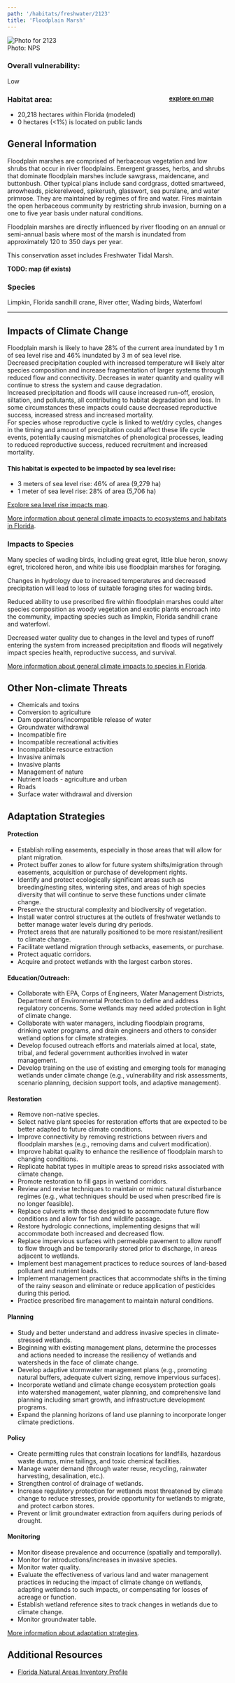```yaml
---
path: '/habitats/freshwater/2123'
title: 'Floodplain Marsh'
---
```


<content-header icon="freshwater_nonforested_wetlands" title="Floodplain Marsh" subtitle="within Freshwater Non-forested Wetlands">
</content-header>

<div id="TopSection">

<div class="header-photo"><img src="2123.jpg" alt="Photo for 2123"/>
<figcaption>Photo: NPS</figcaption></div>

<div>

### Overall vulnerability:

<div class="vulnerability vulnerability-low">Low</div>

<h3>Habitat area: 
<a href="/habitats/freshwater/2123/map" style="float:right;font-size:smaller;margin-right: 2rem;">
<fa-icon name="map"></fa-icon>
explore on map
</a>
</h3>

-   20,218 hectares within Florida (modeled)
-   0 hectares (<1%) is located on public lands

</div>
</div>

## General Information

Floodplain marshes are comprised of herbaceous vegetation and low shrubs that occur in river floodplains.  Emergent grasses, herbs, and shrubs that dominate floodplain marshes include sawgrass, maidencane, and buttonbush.  Other typical plans include sand cordgrass, dotted smartweed, arrowheads, pickerelweed, spikerush, glasswort, sea purslane, and water primrose.  They are maintained by regimes of fire and water.  Fires maintain the open herbaceous community by restricting shrub invasion, burning on a one to five year basis under natural conditions.  

Floodplain marshes are directly influenced by river flooding on an annual or semi-annual basis where most of the marsh is inundated from approximately 120 to 350 days per year.

This conservation asset includes Freshwater Tidal Marsh.

**TODO: map (if exists)**

### Species

Limpkin, Florida sandhill crane, River otter, Wading birds, Waterfowl

<hr />

## Impacts of Climate Change

Floodplain marsh is likely to have 28% of the current area inundated by 1 m of sea level rise and 46% inundated by 3 m of sea level rise.  <br />Decreased precipitation coupled with increased temperature will likely alter species composition and increase fragmentation of larger systems through reduced flow and connectivity.  Decreases in water quantity and quality will continue to stress the system and cause degradation. <br />Increased precipitation and floods will cause increased run-off, erosion, siltation, and pollutants, all contributing to habitat degradation and loss.  In some circumstances these impacts could cause decreased reproductive success, increased stress and increased mortality.  <br />For species whose reproductive cycle is linked to wet/dry cycles, changes in the timing and amount of precipitation could affect these life cycle events, potentially causing mismatches of phenological processes, leading to reduced reproductive success, reduced recruitment and increased mortality.


#### This habitat is expected to be impacted by sea level rise:

- 3 meters of sea level rise: 46% of area (9,279 ha)
- 1 meter of sea level rise: 28% of area (5,706 ha)

[Explore sea level rise impacts map](/habitat/freshwater/2123/map).


[More information about general climate impacts to ecosystems and habitats in Florida](/impacts/habitats).

### Impacts to Species

Many species of wading birds, including great egret, little blue heron, snowy egret, tricolored heron, and white ibis use floodplain marshes for foraging.  

Changes in hydrology due to increased temperatures and decreased precipitation will lead to loss of suitable foraging sites for wading birds.  

Reduced ability to use prescribed fire within floodplain marshes could alter species composition as woody vegetation and exotic plants encroach into the community, impacting species such as limpkin, Florida sandhill crane and waterfowl.  

Decreased water quality due to changes in the level and types of runoff entering the system from increased precipitation and floods will negatively impact species health, reproductive success, and survival.

[More information about general climate impacts to species in Florida](/impacts/species).

## Other Non-climate Threats

-	Chemicals and toxins
-	Conversion to agriculture
-	Dam operations/incompatible release of water
-	Groundwater withdrawal
-	Incompatible fire
-	Incompatible recreational activities
-	Incompatible resource extraction
-	Invasive animals
-	Invasive plants
-	Management of nature
-	Nutrient loads - agriculture and urban
-	Roads
-	Surface water withdrawal and diversion


## Adaptation Strategies

#### Protection

- Establish rolling easements, especially in those areas that will allow for plant migration.
- Protect buffer zones to allow for future system shifts/migration through easements, acquisition or purchase of development rights.
- Identify and protect ecologically significant areas such as breeding/nesting sites, wintering sites, and areas of high species diversity that will continue to serve these functions under climate change.
- Preserve the structural complexity and biodiversity of vegetation.
- Install water control structures at the outlets of freshwater wetlands to better manage water levels during dry periods.
- Protect areas that are naturally positioned to be more resistant/resilient to climate change.
- Facilitate wetland migration through setbacks, easements, or purchase.
- Protect aquatic corridors.
- Acquire and protect wetlands with the largest carbon stores.


#### Education/Outreach: 

- Collaborate with EPA, Corps of Engineers, Water Management Districts, Department of Environmental Protection to define and address regulatory concerns. Some wetlands may need added protection in light of climate change.
- Collaborate with water managers, including floodplain programs, drinking water programs, and drain engineers and others to consider wetland options for climate strategies.
- Develop focused outreach efforts and materials aimed at local, state, tribal, and federal government authorities involved in water management.
- Develop training on the use of existing and emerging tools for managing wetlands under climate change (e.g., vulnerability and risk assessments, scenario planning, decision support tools, and adaptive management).


#### Restoration

- Remove non-native species.
- Select native plant species for restoration efforts that are expected to be better adapted to future climate conditions.
- Improve connectivity by removing restrictions between rivers and  floodplain marshes (e.g., removing dams and culvert modification).
- Improve habitat quality to enhance the resilience of floodplain marsh to changing conditions.
- Replicate habitat types in multiple areas to spread risks associated with climate change.
- Promote restoration to fill gaps in wetland corridors.
- Review and revise techniques to maintain or mimic natural disturbance regimes (e.g., what techniques should be used when prescribed fire is no longer feasible).
- Replace culverts with those designed to accommodate future flow conditions and allow for fish and wildlife passage.
- Restore hydrologic connections, implementing designs that will accommodate both increased and decreased flow.
- Replace impervious surfaces with permeable pavement to allow runoff to flow through and be temporarily stored prior to discharge, in areas adjacent to wetlands.
- Implement best management practices to reduce sources of land-based pollutant and nutrient loads.
- Implement management practices that accommodate shifts in the timing of the rainy season and eliminate or reduce application of pesticides during this period.
- Practice prescribed fire management to maintain natural conditions.


#### Planning

- Study and better understand and address invasive species in climate-stressed wetlands.
- Beginning with existing management plans, determine the processes and actions needed to increase the resiliency of wetlands and watersheds in the face of climate change.
- Develop adaptive stormwater management plans (e.g., promoting natural buffers, adequate culvert sizing, remove impervious surfaces).
- Incorporate wetland and climate change ecosystem protection goals into watershed management, water planning, and comprehensive land planning including smart growth, and infrastructure development programs.
- Expand the planning horizons of land use planning to incorporate longer climate predictions.


#### Policy

- Create permitting rules that constrain locations for landfills, hazardous waste dumps, mine tailings, and toxic chemical facilities.
- Manage water demand (through water reuse, recycling, rainwater harvesting, desalination, etc.).
- Strengthen control of drainage of wetlands.
- Increase regulatory protection for wetlands most threatened by climate change to reduce stresses, provide opportunity for wetlands to migrate, and protect carbon stores.
- Prevent or limit groundwater extraction from aquifers during periods of drought.


#### Monitoring

- Monitor disease prevalence and occurrence (spatially and temporally).
- Monitor for introductions/increases in invasive species.
- Monitor water quality.
- Evaluate the effectiveness of various land and water management practices in reducing the impact of climate change on wetlands, adapting wetlands to such impacts, or compensating for losses of  acreage or function.
- Establish wetland reference sites to track changes in wetlands due to climate change.
- Monitor groundwater table.




[More information about adaptation strategies](/strategies).

## Additional Resources

 - [Florida Natural Areas Inventory Profile](http://www.fnai.org/PDF/NC/Floodplain_Marsh_Final_2010.pdf)
